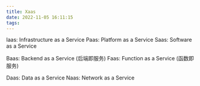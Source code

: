 ```yaml
---
title: Xaas
date: 2022-11-05 16:11:15
tags:
---
```


Iaas: Infrastructure as a Service
Paas: Platform as a Service
Saas: Software as a Service

Baas: Backend as a Service (后端即服务)
Faas: Function as a Service (函数即服务)

Daas: Data as a Service
Naas: Network as a Service